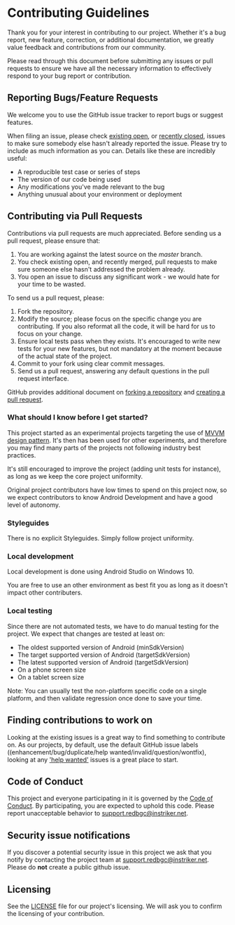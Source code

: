 # Contributing Guidelines

Thank you for your interest in contributing to our project. Whether it's a bug report, new feature, correction, or additional documentation, we greatly value feedback and contributions from our community.

Please read through this document before submitting any issues or pull requests to ensure we have all the necessary information to effectively respond to your bug report or contribution.


## Reporting Bugs/Feature Requests

We welcome you to use the GitHub issue tracker to report bugs or suggest features.

When filing an issue, please check [existing open](https://github.com/instriker/WCResidentEvilDBG-Android/issues), or [recently closed](https://github.com/instriker/WCResidentEvilDBG-Android/issues?utf8=%E2%9C%93&q=is%3Aissue%20is%3Aclosed%20), issues to make sure somebody else hasn't already
reported the issue. Please try to include as much information as you can. Details like these are incredibly useful:

* A reproducible test case or series of steps
* The version of our code being used
* Any modifications you've made relevant to the bug
* Anything unusual about your environment or deployment


## Contributing via Pull Requests

Contributions via pull requests are much appreciated. Before sending us a pull request, please ensure that:

1. You are working against the latest source on the *master* branch.
2. You check existing open, and recently merged, pull requests to make sure someone else hasn't addressed the problem already.
3. You open an issue to discuss any significant work - we would hate for your time to be wasted.

To send us a pull request, please:

1. Fork the repository.
2. Modify the source; please focus on the specific change you are contributing. If you also reformat all the code, it will be hard for us to focus on your change.
3. Ensure local tests pass when they exists. It's encouraged to write new tests for your new features, but not mandatory at the moment because of the actual state of the project.
4. Commit to your fork using clear commit messages.
5. Send us a pull request, answering any default questions in the pull request interface.

GitHub provides additional document on [forking a repository](https://help.github.com/articles/fork-a-repo/) and
[creating a pull request](https://help.github.com/articles/creating-a-pull-request/).

### What should I know before I get started?

This project started as an experimental projects targeting the use of  [MVVM design pattern](https://en.wikipedia.org/wiki/Model%E2%80%93view%E2%80%93viewmodel). It's then has been used for other experiments, and therefore you may find many parts of the projects not following industry best practices.

It's still encouraged to improve the project (adding unit tests for instance), as long as we keep the core project uniformity.

Original project contributors have low times to spend on this project now, so we expect contributors to know Android Development and have a good level of autonomy.

### Styleguides

There is no explicit Styleguides. Simply follow project uniformity.

### Local development

Local development is done using Android Studio on Windows 10.

You are free to use an other environment as best fit you as long as it doesn't impact other contributers.

### Local testing

Since there are not automated tests, we have to do manual testing for the project. We expect that changes are tested at least on:

* The oldest supported version of Android (minSdkVersion)
* The target supported version of Android (targetSdkVersion)
* The latest supported version of Android (targetSdkVersion)
* On a phone screen size
* On a tablet screen size

Note: You can usually test the non-platform specific code on a single platform, and then validate regression once done to save your time.

## Finding contributions to work on
Looking at the existing issues is a great way to find something to contribute on. As our projects, by default, use the default GitHub issue labels ((enhancement/bug/duplicate/help wanted/invalid/question/wontfix), looking at any ['help wanted'](https://github.com/instriker/WCResidentEvilDBG-Android/labels/help%20wanted) issues is a great place to start.

## Code of Conduct
This project and everyone participating in it is governed by the [Code of Conduct](./CODE_OF_CONDUCT.md). By participating, you are expected to uphold this code. Please report unacceptable behavior to support.redbgc@instriker.net.

## Security issue notifications
If you discover a potential security issue in this project we ask that you notify by contacting the project team at [support.redbgc@instriker.net](mailto:support.redbgc@instriker.net). Please do **not** create a public github issue.


## Licensing

See the [LICENSE](https://github.com/instriker/WCResidentEvilDBG-Android/blob/master/LICENSE.md) file for our project's licensing. We will ask you to confirm the licensing of your contribution.
